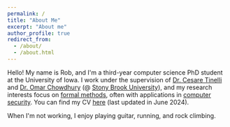 ```yaml
---
permalink: /
title: "About Me"
excerpt: "About me"
author_profile: true
redirect_from: 
  - /about/
  - /about.html
---
```

Hello! My name is Rob, and I'm a third-year computer science PhD student at the University of Iowa. I work under the supervision of [Dr. Cesare Tinelli](https://homepage.cs.uiowa.edu/~tinelli/) and [Dr. Omar Chowdhury](https://www3.cs.stonybrook.edu/~omar/) (@ [Stony Brook University](https://www.stonybrook.edu/)), and my research interests focus on [formal methods](https://en.wikipedia.org/wiki/Formal_methods), often with applications in [computer security](https://en.wikipedia.org/wiki/Computer_security). You can find my CV [here](https://lorchrob.github.io/publications/cv.pdf) (last updated in June 2024).

When I'm not working, I enjoy playing guitar, running, and rock climbing.
